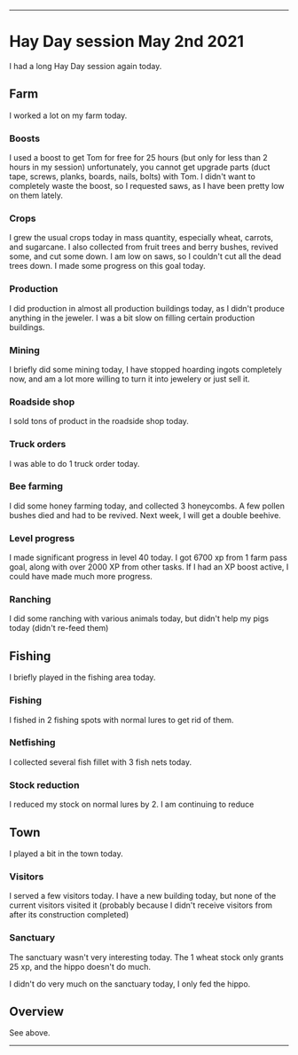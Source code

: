 
***

# Hay Day session May 2nd 2021

I had a long Hay Day session again today.

## Farm

I worked a lot on my farm today.

### Boosts

I used a boost to get Tom for free for 25 hours (but only for less than 2 hours in my session) unfortunately, you cannot get upgrade parts (duct tape, screws, planks, boards, nails, bolts) with Tom. I didn't want to completely waste the boost, so I requested saws, as I have been pretty low on them lately.

### Crops

I grew the usual crops today in mass quantity, especially wheat, carrots, and sugarcane. I also collected from fruit trees and berry bushes, revived some, and cut some down. I am low on saws, so I couldn't cut all the dead trees down. I made some progress on this goal today.

### Production

I did production in almost all production buildings today, as I didn't produce anything in the jeweler. I was a bit slow on filling certain production buildings.

### Mining

I briefly did some mining today, I have stopped hoarding ingots completely now, and am a lot more willing to turn it into jewelery or just sell it.

### Roadside shop

I sold tons of product in the roadside shop today.

### Truck orders

I was able to do 1 truck order today.

### Bee farming

I did some honey farming today, and collected 3 honeycombs. A few pollen bushes died and had to be revived. Next week, I will get a double beehive.

### Level progress

I made significant progress in level 40 today. I got 6700 xp from 1 farm pass goal, along with over 2000 XP from other tasks. If I had an XP boost active, I could have made much more progress.

### Ranching

I did some ranching with various animals today, but didn't help my pigs today (didn't re-feed them)

## Fishing

I briefly played in the fishing area today.

### Fishing

I fished in 2 fishing spots with normal lures to get rid of them.

### Netfishing

I collected several fish fillet with 3 fish nets today.

### Stock reduction

I reduced my stock on normal lures by 2. I am continuing to reduce 

## Town

I played a bit in the town today.

### Visitors

I served a few visitors today. I have a new building today, but none of the current visitors visited it (probably because I didn't receive visitors from after its construction completed)

### Sanctuary

The sanctuary wasn't very interesting today. The 1 wheat stock only grants 25 xp, and the hippo doesn't do much.

I didn't do very much on the sanctuary today, I only fed the hippo.

## Overview

See above.

***

